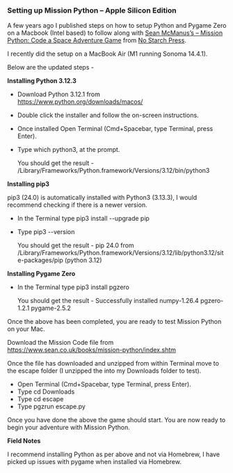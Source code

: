 ### Setting up Mission Python – Apple Silicon Edition

A few years ago I published steps on how to setup Python and Pygame Zero on a Macbook (Intel based) to follow along with [Sean McManus’s – Mission Python: Code a Space Adventure Game](https://www.sean.co.uk/books/mission-python/index.shtm) from [No Starch Press](https://nostarch.com/missionpython).

I recently did the setup on a MacBook Air (M1 running Sonoma 14.4.1).

Below are the updated steps -

**Installing Python 3.12.3**

  - Download Python 3.12.1 from https://www.python.org/downloads/macos/
  - Double click the installer and follow the on-screen instructions.
  - Once installed Open Terminal (Cmd+Spacebar, type Terminal, press Enter).
  - Type which python3, at the prompt.

     You should get the result - /Library/Frameworks/Python.framework/Versions/3.12/bin/python3

**Installing pip3**

  pip3 (24.0) is automatically installed with Python3 (3.13.3), I would recommend checking if there is a newer     version.

  - In the Terminal type pip3 install --upgrade pip
  - Type pip3 --version

    You should get the result - pip 24.0 from         /Library/Frameworks/Python.framework/Versions/3.12/lib/python3.12/site-packages/pip (python 3.12)

**Installing Pygame Zero**

  - In the Terminal type pip3 install pgzero

    You should get the result - Successfully installed numpy-1.26.4 pgzero-1.2.1 pygame-2.5.2

Once the above has been completed, you are ready to test Mission Python on your Mac.

Download the Mission Code file from https://www.sean.co.uk/books/mission-python/index.shtm

Once the file has downloaded and unzipped from within Terminal move to the escape folder (I unzipped the into my Downloads folder to test).

  - Open Terminal (Cmd+Spacebar, type Terminal, press Enter).
  - Type cd Downloads
  - Type cd escape
  - Type pgzrun escape.py

Once you have done the above the game should start. You are now ready to begin your adventure with Mission Python. 

**Field Notes**

I recommend installing Python as per above and not via Homebrew, I have picked up issues with pygame when installed via Homebrew.
    
            
